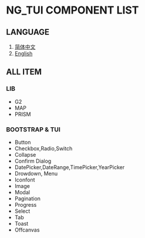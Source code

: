 # NG_TUI COMPONENT LIST

## LANGUAGE

1. [简体中文](COMPONENT.MD)
2. [English](COMPONENT_EN.MD)

## ALL ITEM

### LIB

<!-- * CKEDITOR 富文本编辑器 **推荐**
* QUILL.JS 富文本编辑器 **旧版本,功能较少** -->

- G2
- MAP
- PRISM

### BOOTSTRAP & TUI

- Button
- Checkbox,Radio,Switch
- Collapse
- Confirm Dialog
- DatePicker,DateRange,TimePicker,YearPicker
- Drowdown, Menu
- Iconfont
- Image
- Modal
- Pagination
- Progress
- Select
- Tab
- Toast
- Offcanvas
